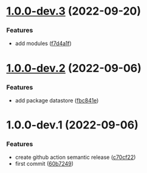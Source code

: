 # [1.0.0-dev.3](https://github.com/jaak-ai/jaak-dabos/compare/v1.0.0-dev.2...v1.0.0-dev.3) (2022-09-20)


### Features

* add modules ([f7d4a1f](https://github.com/jaak-ai/jaak-dabos/commit/f7d4a1f5441ebaa9caa445b10746e844bf41cb98))

# [1.0.0-dev.2](https://github.com/jaak-ai/jaak-dabos/compare/v1.0.0-dev.1...v1.0.0-dev.2) (2022-09-06)


### Features

* add package datastore ([fbc841e](https://github.com/jaak-ai/jaak-dabos/commit/fbc841e27bd9f30d73e847fac8126124f546bef7))

# 1.0.0-dev.1 (2022-09-06)


### Features

* create github action semantic release ([c70cf22](https://github.com/jaak-ai/jaak-dabos/commit/c70cf225c47eba1731a3913a83b451fa7e712887))
* first commit ([60b7249](https://github.com/jaak-ai/jaak-dabos/commit/60b72499f9dd84ae15aa23ec7257be8f627893a2))
